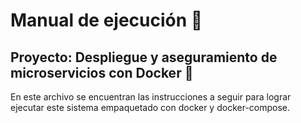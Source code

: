# Manual de ejecución 📖
## **Proyecto:** Despliegue y aseguramiento de microservicios con Docker 🐳
En este archivo se encuentran las instrucciones a seguir para lograr ejecutar este sistema empaquetado con docker y docker-compose.
